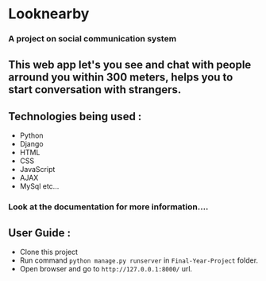 # Looknearby
### A project on social communication system

## This web app let's you see and chat with people arround you within 300 meters, helps you to start conversation with strangers.

## Technologies being used :
  - Python
  - Django
  - HTML
  - CSS
  - JavaScript
  - AJAX
  - MySql
  etc...

### Look at the documentation for more information....


## User Guide : 
  - Clone this project
  - Run command ```python manage.py runserver``` in `Final-Year-Project` folder.
  - Open browser and go to ```http://127.0.0.1:8000/``` url.
